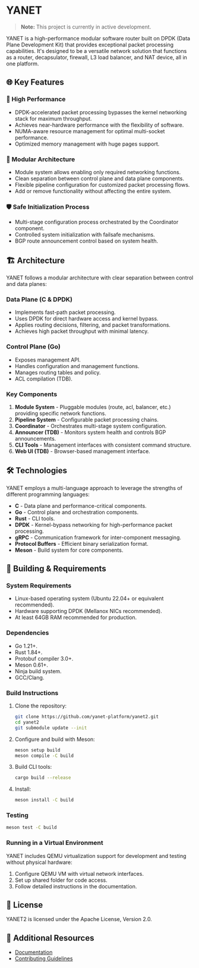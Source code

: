 # YANET

> **Note:** This project is currently in active development.

YANET is a high-performance modular software router built on DPDK (Data Plane Development Kit) that provides exceptional packet processing capabilities. It's designed to be a versatile network solution that functions as a router, decapsulator, firewall, L3 load balancer, and NAT device, all in one platform.

## 🌐 Key Features

### 🚀 High Performance

- DPDK-accelerated packet processing bypasses the kernel networking stack for maximum throughput.
- Achieves near-hardware performance with the flexibility of software.
- NUMA-aware resource management for optimal multi-socket performance.
- Optimized memory management with huge pages support.

### 🧩 Modular Architecture

- Module system allows enabling only required networking functions.
- Clean separation between control plane and data plane components.
- Flexible pipeline configuration for customized packet processing flows.
- Add or remove functionality without affecting the entire system.

### 🛡️ Safe Initialization Process

- Multi-stage configuration process orchestrated by the Coordinator component.
- Controlled system initialization with failsafe mechanisms.
- BGP route announcement control based on system health.

## 🏗️ Architecture

YANET follows a modular architecture with clear separation between control and data planes:

### Data Plane (C & DPDK)

- Implements fast-path packet processing.
- Uses DPDK for direct hardware access and kernel bypass.
- Applies routing decisions, filtering, and packet transformations.
- Achieves high packet throughput with minimal latency.

### Control Plane (Go)

- Exposes management API.
- Handles configuration and management functions.
- Manages routing tables and policy.
- ACL compilation (TDB).

### Key Components

1. **Module System** - Pluggable modules (route, acl, balancer, etc.) providing specific network functions.
2. **Pipeline System** - Configurable packet processing chains.
3. **Coordinator** - Orchestrates multi-stage system configuration.
4. **Announcer (TDB)** - Monitors system health and controls BGP announcements.
5. **CLI Tools** - Management interfaces with consistent command structure.
6. **Web UI (TDB)** - Browser-based management interface.

## 🛠️ Technologies

YANET employs a multi-language approach to leverage the strengths of different programming languages:

- **C** - Data plane and performance-critical components.
- **Go** - Control plane and orchestration components.
- **Rust** - CLI tools.
- **DPDK** - Kernel-bypass networking for high-performance packet processing.
- **gRPC** - Communication framework for inter-component messaging.
- **Protocol Buffers** - Efficient binary serialization format.
- **Meson** - Build system for core components.

## 🔧 Building & Requirements

### System Requirements

- Linux-based operating system (Ubuntu 22.04+ or equivalent recommended).
- Hardware supporting DPDK (Mellanox NICs recommended).
- At least 64GB RAM recommended for production.

### Dependencies

- Go 1.21+.
- Rust 1.84+.
- Protobuf compiler 3.0+.
- Meson 0.61+.
- Ninja build system.
- GCC/Clang.

### Build Instructions

1. Clone the repository:
   ```bash
   git clone https://github.com/yanet-platform/yanet2.git
   cd yanet2
   git submodule update --init   
   ```

2. Configure and build with Meson:
   ```bash
   meson setup build
   meson compile -C build
   ```

3. Build CLI tools:
   ```bash
   cargo build --release
   ```

4. Install:
   ```bash
   meson install -C build
   ```

### Testing

```bash
meson test -C build
```

### Running in a Virtual Environment

YANET includes QEMU virtualization support for development and testing without physical hardware:

1. Configure QEMU VM with virtual network interfaces.
2. Set up shared folder for code access.
3. Follow detailed instructions in the documentation.

## 📄 License

YANET2 is licensed under the Apache License, Version 2.0.

## 🔗 Additional Resources

- [Documentation](docs/)
- [Contributing Guidelines](CONTRIBUTING.md)
